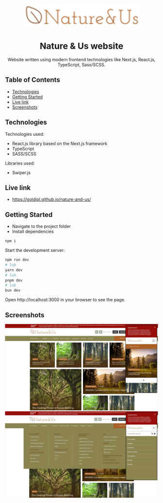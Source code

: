 <p align="center">
    <img src="./public/icons/common/header/logo.svg" height="80"/>
</p>

<h1 align="center">Nature & Us website</h1>

<p align="center">Website written using modern frontend technologies like Next.js, React.js, TypeScript, Sass/SCSS.</p>

## Table of Contents

- [Technologies](#technologies)
- [Getting Started](#getting-started)
- [Live link](#live-link)
- [Screenshots](#screenshots)

## Technologies

Technologies used:

- React.js library based on the Next.js framework
- TypeScript
- SASS/SCSS

Libraries used:

- Swiper.js

## Live link

- https://goldipl.github.io/nature-and-us/

## Getting Started

- Navigate to the project folder
- Install dependencies

```bash
npm i
```

Start the development server:

```bash
npm run dev
# lub
yarn dev
# lub
pnpm dev
# lub
bun dev
```

Open http://localhost:3000 in your browser to see the page.

## Screenshots

![screenshot](./screenshots/screenshot01.jpg)
![screenshot](./screenshots/screenshot02.jpg)
